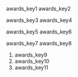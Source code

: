 awards_key1
awards_key2


awards_key3
awards_key4


awards_key5
awards_key6


awards_key7
awards_key8


1. awards_key9
2. awards_key10
3. awards_key11
